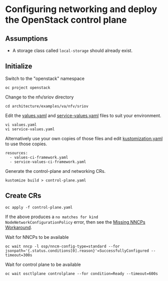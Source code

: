 # Configuring networking and deploy the OpenStack control plane

## Assumptions

- A storage class called `local-storage` should already exist.

## Initialize

Switch to the "openstack" namespace
```
oc project openstack
```
Change to the nfv/sriov directory
```
cd architecture/examples/va/nfv/sriov
```
Edit the [values.yaml](values.yaml) and
[service-values.yaml](service-values.yaml) files to suit 
your environment.
```
vi values.yaml
vi service-values.yaml
```
Alternatively use your own copies of those files and edit
[kustomization.yaml](kustomization.yaml) to use those copies.
```
resources:
  - values-ci-framework.yaml
  - service-values-ci-framework.yaml
```

Generate the control-plane and networking CRs.
```
kustomize build > control-plane.yaml
```

## Create CRs
```
oc apply -f control-plane.yaml
```
If the above produces a `no matches for kind
NodeNetworkConfigurationPolicy` error, then see the
[Missing NNCPs Workaround](../../../docs/wa/missing_nncp.md).

Wait for NNCPs to be available
```
oc wait nncp -l osp/nncm-config-type=standard --for jsonpath='{.status.conditions[0].reason}'=SuccessfullyConfigured --timeout=300s
```

Wait for control plane to be available
```
oc wait osctlplane controlplane --for condition=Ready --timeout=600s
```
